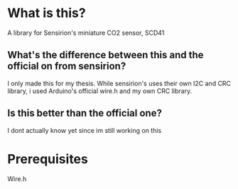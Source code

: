 # What is this?
A library for Sensirion's miniature CO2 sensor, SCD41

## What's the difference between this and the official on from sensirion?
I only made this for my thesis. While sensirion's uses their own I2C and CRC library, i used Arduino's official wire.h and my own CRC library.

## Is this better than the official one?
I dont actually know yet since im still working on this

# Prerequisites
Wire.h
